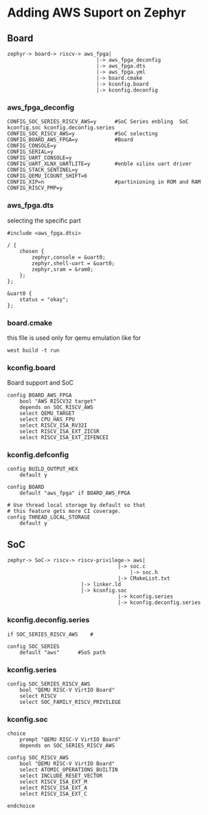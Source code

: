 # Adding AWS Suport on Zephyr
## Board
```
zephyr-> board-> riscv-> aws_fpga| 
                 	         |-> aws_fpga_deconfig
                         	 |-> aws_fpga.dts
                         	 |-> aws_fpga.yml
                      	 	 |-> board.cmake
                         	 |-> kconfig.board
                         	 |-> kconfig.deconfig
```
### aws_fpga_deconfig       

```
CONFIG_SOC_SERIES_RISCV_AWS=y      #SoC Series enbling  SoC kconfig.soc kconfig.deconfig.series
CONFIG_SOC_RISCV_AWS=y             #SoC selecting   
CONFIG_BOARD_AWS_FPGA=y            #Board
CONFIG_CONSOLE=y
CONFIG_SERIAL=y
CONFIG_UART_CONSOLE=y
CONFIG_UART_XLNX_UARTLITE=y        #enble xilinx uart driver
CONFIG_STACK_SENTINEL=y
CONFIG_QEMU_ICOUNT_SHIFT=6
CONFIG_XIP=n                       #partinioning in ROM and RAM
CONFIG_RISCV_PMP=y
```

### aws_fpga.dts
selecting the specific part
```
#include <aws_fpga.dtsi>

/ {
	chosen {
		zephyr,console = &uart0;
		zephyr,shell-uart = &uart0;
		zephyr,sram = &ram0;
	};
};

&uart0 {
	status = "okay";
};
```

### board.cmake 
this file is used only for qemu emulation like for
```
west build -t run
```
### kconfig.board
Board support and SoC 
```
config BOARD_AWS_FPGA
	bool "AWS RISCV32 target"
	depends on SOC_RISCV_AWS
	select QEMU_TARGET
	select CPU_HAS_FPU
	select RISCV_ISA_RV32I
	select RISCV_ISA_EXT_ZICSR
	select RISCV_ISA_EXT_ZIFENCEI
```

### kconfig.defconfig
```
config BUILD_OUTPUT_HEX
	default y

config BOARD
	default "aws_fpga" if BOARD_AWS_FPGA

# Use thread local storage by default so that
# this feature gets more CI coverage.
config THREAD_LOCAL_STORAGE
	default y
```
## SoC

```
zephyr-> SoC-> riscv-> riscv-privilege-> aws| 
                 	         	    |-> soc.c
                         	            |-> soc.h
                      	 	 	    |-> CMakeList.txt
					    |-> linker.ld
					    |-> kconfig.soc
                         	 	    |-> kconfig.series
                         	 	    |-> kconfig.deconfig.series
```
### kconfig.deconfig.series
```
if SOC_SERIES_RISCV_AWS    #

config SOC_SERIES
	default "aws"      #SoS path

```
### kconfig.series
```
config SOC_SERIES_RISCV_AWS
	bool "QEMU RISC-V VirtIO Board"
	select RISCV
	select SOC_FAMILY_RISCV_PRIVILEGE
```
### kconfig.soc 

```
choice
	prompt "QEMU RISC-V VirtIO Board"
	depends on SOC_SERIES_RISCV_AWS

config SOC_RISCV_AWS
	bool "QEMU RISC-V VirtIO Board"
	select ATOMIC_OPERATIONS_BUILTIN
	select INCLUDE_RESET_VECTOR
	select RISCV_ISA_EXT_M
	select RISCV_ISA_EXT_A
	select RISCV_ISA_EXT_C

endchoice
```

